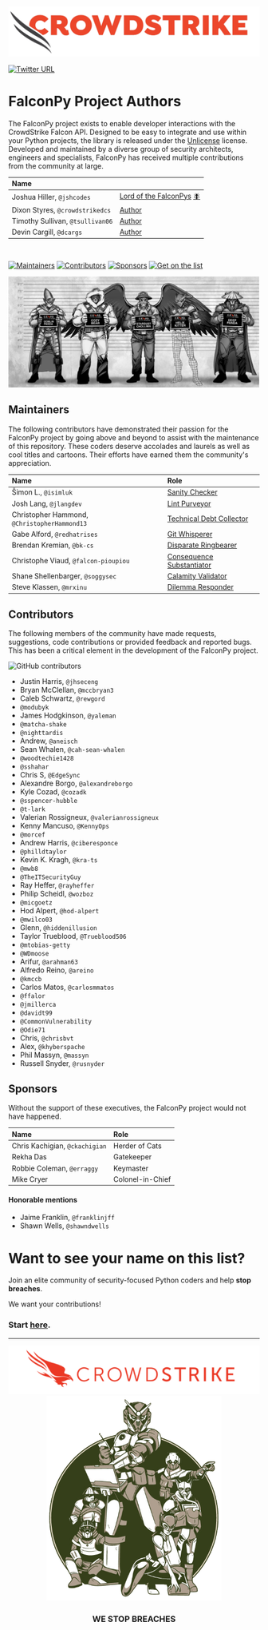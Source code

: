 ![CrowdStrike FalconPy](https://raw.githubusercontent.com/CrowdStrike/falconpy/main/docs/asset/cs-logo.png)

[![Twitter URL](https://img.shields.io/twitter/url?label=Follow%20%40CrowdStrike&style=social&url=https%3A%2F%2Ftwitter.com%2FCrowdStrike)](https://twitter.com/CrowdStrike)

# FalconPy Project Authors
The FalconPy project exists to enable developer interactions with the CrowdStrike Falcon API. Designed to be easy to integrate and use within your Python projects, the library is released under the [Unlicense](LICENSE) license. Developed and maintained by a diverse group of security architects, engineers and specialists, FalconPy has received multiple contributions from the community at large.

| Name | |
| :--- | :--- |
| Joshua Hiller, `@jshcodes` | [Lord of the FalconPys](https://xkcd.com/1604/) [:fly:](https://xkcd.com/1856/) |
| Dixon Styres, `@crowdstrikedcs` | [Author](https://xkcd.com/1646/) |
| Timothy Sullivan, `@tsullivan06` | [Author](https://xkcd.com/1349/) |
| Devin Cargill, `@dcargs` | [Author](https://xkcd.com/722/) |

<BR/>

[![Maintainers](https://img.shields.io/badge/-Maintainers-lightgreen?style=for-the-badge)](#maintainers)
[![Contributors](https://img.shields.io/badge/-Contributors-tan?style=for-the-badge)](#contributors)
[![Sponsors](https://img.shields.io/badge/-Sponsors-silver?style=for-the-badge)](#sponsors)
[![Get on the list](https://img.shields.io/badge/-Get%20on%20the%20list-red?style=for-the-badge)](#want-to-see-your-name-on-this-list)

![Adversary Lineup](https://raw.githubusercontent.com/CrowdStrike/falconpy/main/docs/asset/adversary-lineup-2.png)

## Maintainers
The following contributors have demonstrated their passion for the FalconPy project by going above and beyond to assist with the maintenance of this repository.
These coders deserve accolades and laurels as well as cool titles and cartoons. Their efforts have earned them the community's appreciation.

| Name | Role |
| :--- | :--- |
| Šimon L., `@isimluk` | [Sanity Checker](https://xkcd.com/1926/) |
| Josh Lang, `@jlangdev` | [Lint Purveyor](https://xkcd.com/1833/) |
| Christopher Hammond, `@ChristopherHammond13` | [Technical Debt Collector](https://xkcd.com/2138/) |
| Gabe Alford, `@redhatrises` | [Git Whisperer](https://xkcd.com/1597/) |
| Brendan Kremian, `@bk-cs` | [Disparate Ringbearer](https://xkcd.com/353/)
| Christophe Viaud, `@falcon-pioupiou` | [Consequence Substantiator](https://xkcd.com/1678/) |
| Shane Shellenbarger, `@soggysec` | [Calamity Validator](https://xkcd.com/1700/) |
| Steve Klassen, `@mrxinu` | [Dilemma Responder](https://xkcd.com/85/) |

## Contributors
The following members of the community have made requests, suggestions, code contributions or provided feedback and reported bugs.
This has been a critical element in the development of the FalconPy project.

![GitHub contributors](https://img.shields.io/github/contributors/CrowdStrike/falconpy?label=code%20contributors&style=for-the-badge)

+ Justin Harris, `@jhseceng`
+ Bryan McClellan, `@mccbryan3`
+ Caleb Schwartz, `@rewgord`
+ `@modubyk`
+ James Hodgkinson, `@yaleman`
+ `@matcha-shake`
+ `@nighttardis`
+ Andrew, `@aneisch`
+ Sean Whalen, `@cah-sean-whalen`
+ `@woodtechie1428`
+ `@sshahar`
+ Chris S, `@EdgeSync`
+ Alexandre Borgo, `@alexandreborgo`
+ Kyle Cozad, `@cozadk`
+ `@sspencer-hubble`
+ `@t-lark`
+ Valerian Rossigneux, `@valerianrossigneux`
+ Kenny Mancuso, `@KennyOps`
+ `@morcef`
+ Andrew Harris, `@ciberesponce`
+ `@philldtaylor`
+ Kevin K. Kragh, `@kra-ts`
+ `@mwb8`
+ `@TheITSecurityGuy`
+ Ray Heffer, `@rayheffer`
+ Philip Scheidl, `@wozboz`
+ `@micgoetz`
+ Hod Alpert, `@hod-alpert`
+ `@mwilco03`
+ Glenn, `@hiddenillusion`
+ Taylor Trueblood, `@Trueblood506`
+ `@mtobias-getty`
+ `@WDmoose` 
+ Arifur, `@arahman63`
+ Alfredo Reino, `@areino`
+ `@kmccb`
+ Carlos Matos, `@carlosmmatos`
+ `@ffalor`
+ `@jmillerca`
+ `@davidt99`
+ `@CommonVulnerability`
+ `@Odie71`
+ Chris, `@chrisbvt`
+ Alex, `@khyberspache`
+ Phil Massyn, `@massyn`
+ Russell Snyder, `@rusnyder`


## Sponsors
Without the support of these executives, the FalconPy project would not have happened.

| Name | Role |
| :-- | :-- |
| Chris Kachigian, `@ckachigian` | Herder of Cats |
| Rekha Das | Gatekeeper |
| Robbie Coleman, `@erraggy` | Keymaster |
| Mike Cryer | Colonel-in-Chief |

#### Honorable mentions
+ Jaime Franklin, `@franklinjff`
+ Shawn Wells, `@shawndwells`


# Want to see your name on this list?
Join an elite community of security-focused Python coders and help **stop breaches**.

We want your contributions!

### Start [here](https://github.com/CrowdStrike/falconpy/blob/main/CONTRIBUTING.md).

---


<p align="center"><img src="https://raw.githubusercontent.com/CrowdStrike/falconpy/main/docs/asset/cs-logo-footer.png"><BR/><img width="350px" src="https://raw.githubusercontent.com/CrowdStrike/falconpy/main/docs/asset/cs-adversaries-group.png"></P>
<h3><P align="center">WE STOP BREACHES</P></h3>
